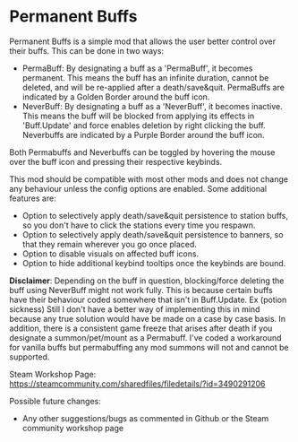 # Permanent Buffs

Permanent Buffs is a simple mod that allows the user better control over their buffs. This can be done in two ways:

- PermaBuff: By designating a buff as a 'PermaBuff', it becomes permanent. This means the buff has an infinite duration, cannot be deleted, and will be re-applied after a death/save&quit.
PermaBuffs are indicated by a Golden Border around the buff icon.
- NeverBuff: By designating a buff as a 'NeverBuff', it becomes inactive. This means the buff will be blocked from applying its effects in 'Buff.Update' and force enables deletion by right clicking the buff. 
Neverbuffs are indicated by a Purple Border around the buff icon.

Both Permabuffs and Neverbuffs can be toggled by hovering the mouse over the buff icon and pressing their respective keybinds.

This mod should be compatible with most other mods and does not change any behaviour unless the config options are enabled. Some additional features are:
- Option to selectively apply death/save&quit persistence to station buffs, so you don't have to click the stations every time you respawn.
- Option to selectively apply death/save&quit persistence to banners, so that they remain wherever you go once placed.
- Option to disable visuals on affected buff icons.
- Option to hide additional keybind tooltips once the keybinds are bound.

**Disclaimer**: Depending on the buff in question, blocking/force deleting the buff using NeverBuff might not work fully. This is because certain buffs have their behaviour coded somewhere that isn't in Buff.Update. Ex (potion sickness)
Still I don't have a better way of implementing this in mind because any true solution would have be made on a case by case basis.
In addition, there is a consistent game freeze that arises after death if you designate a summon/pet/mount as a Permabuff. I've coded a workaround for vanilla buffs but permabuffing any mod summons will not and cannot be supported.

Steam Workshop Page: https://steamcommunity.com/sharedfiles/filedetails/?id=3490291206

Possible future changes: 
- Any other suggestions/bugs as commented in Github or the Steam community workshop page